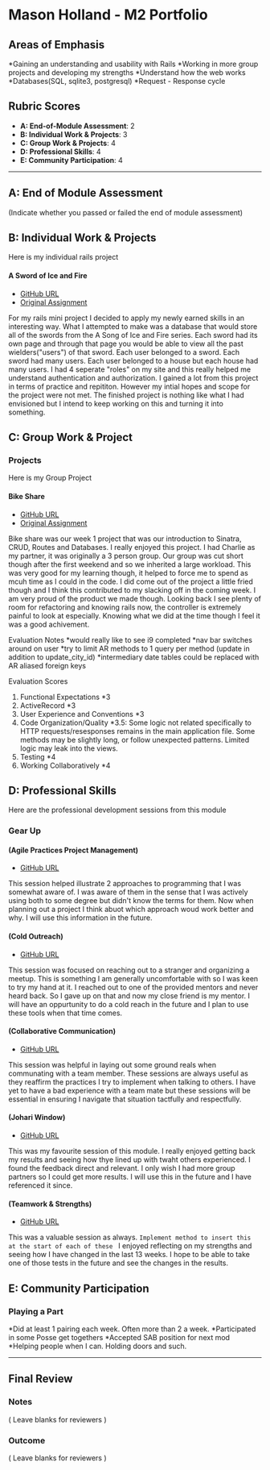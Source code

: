 # Mason Holland - M2 Portfolio

## Areas of Emphasis

  *Gaining an understanding and usability with Rails
  *Working in more group projects and developing my strengths
  *Understand how the web works
  *Databases(SQL, sqlite3, postgresql)
  *Request - Response cycle

## Rubric Scores

* **A: End-of-Module Assessment**: 2
* **B: Individual Work & Projects**: 3
* **C: Group Work & Projects**: 4
* **D: Professional Skills**: 4
* **E: Community Participation**: 4

-----------------------

## A: End of Module Assessment

(Indicate whether you passed or failed the end of module assessment)


## B: Individual Work & Projects

Here is my individual rails project

#### A Sword of Ice and Fire

* [GitHub URL](https://github.com/MasonHolland/a_sword_of_ice_and_fire)
* [Original Assignment](http://backend.turing.io/module2/projects/mini-project)

For my rails mini project I decided to apply my newly earned skills in an interesting way. What I attempted to make was a database that would store all of the swords from the A Song of Ice and Fire series. Each sword had its own page and through that page you would be able to view all the past wielders("users") of that sword. Each user belonged to a sword. Each sword had many users. Each user belonged to a house but each house had many users. I had 4 seperate "roles" on my site and this really helped me understand authentication and authorization. 
I gained a lot from this project in terms of practice and repititon. However my intial hopes and scope for the project were not met. The finished project is nothing like what I had envisioned but I intend to keep working on this and turning it into something. 

## C: Group Work & Project

### Projects

Here is my Group Project

#### Bike Share

* [GitHub URL](https://github.com/MasonHolland/bike-share)
* [Original Assignment](https://github.com/turingschool/bike-share)

Bike share was our week 1 project that was our introduction to Sinatra, CRUD, Routes and Databases. I really enjoyed this project. I had Charlie as my partner, it was originally a 3 person group. Our group was cut short though after the first weekend and so we inherited a large workload. This was very good for my learning though, it helped to force me to spend as mcuh time as I could in the code. I did come out of the project a little fried though and I think this contributed to my slacking off in the coming week. I am very proud of the product we made though. Looking back I see plenty of room for refactoring and knowing rails now, the controller is extremely painful to look at especially. Knowing what we did at the time though I feel it was a good achivement. 

Evaluation Notes
*would really like to see i9 completed
*nav bar switches around on user
*try to limit AR methods to 1 query per method (update in addition to update_city_id)
*intermediary date tables could be replaced with AR aliased foreign keys

Evaluation Scores
1. Functional Expectations
  *3
2. ActiveRecord
  *3
3. User Experience and Conventions
  *3
4. Code Organization/Quality
  *3.5: Some logic not related specifically to HTTP requests/resesponses remains in the main application file. Some methods may be slightly long, or follow unexpected patterns. Limited logic may leak into the views.
5. Testing
  *4
 6. Working Collaboratively
  *4

## D: Professional Skills

  Here are the professional development sessions from this module
  
### Gear Up
#### (Agile Practices Project Management)

* [GitHub URL](https://github.com/turingschool/career-development-curriculum/blob/master/module_two/agile_practices_project_management_intro.md)

This session helped illustrate 2 approaches to programming that I was somewhat aware of. I was aware of them in the sense that I was actively using both to some degree but didn't know the terms for them. Now when planning out a project I think abuot which approach woud work better and why. I will use this information in the future. 

#### (Cold Outreach)

* [GitHub URL](https://github.com/turingschool/career-development-curriculum/blob/master/module_two/cold_outreach_i.md)

This session was focused on reaching out to a stranger and organizing a meetup. This is something I am generally uncomfortable with so I was keen to try my hand at it. I reached out to one of the provided mentors and never heard back. So I gave up on that and now my close friend is my mentor. I will have an oppurtunity to do a cold reach in the future and I plan to use these tools when that time comes. 

#### (Collaborative Communication)

* [GitHub URL](https://github.com/turingschool/career-development-curriculum/blob/master/module_two/collaborative_communication.md)

This session was helpful in laying out some ground reals when communating with a team member. These sessions are always useful as they reaffirm the practices I try to implement when talking to others. I have yet to have a bad experience with a team mate but these sessions will be essential in ensuring I navigate that situation tactfully and respectfully.
#### (Johari Window)

* [GitHub URL](https://github.com/turingschool/career-development-curriculum/blob/master/module_two/johari_window_activity.md
)

This was my favourite session of this module. I really enjoyed getting back my results and seeing how thye lined up with twaht others experienced. I found the feedback direct and relevant. I only wish I had more group partners so I could get more results. I will use this in the future and I have referenced it since. 

#### (Teamwork & Strengths)

* [GitHub URL](https://github.com/turingschool/career-development-curriculum/blob/master/module_two/teamwork_and_strengths.md)

This was a valuable session as always. ```Implement method to insert this at the start of each of these ```
I enjoyed reflecting on my strengths and seeing how I have changed in the last 13 weeks. I hope to be able to take one of those tests in the future and see the changes in the results. 

## E: Community Participation

### Playing a Part

*Did at least 1 pairing each week. Often more than 2 a week. 
*Participated in some Posse get togethers
*Accepted SAB position for next mod
*Helping people when I can. Holding doors and such. 

------------------

## Final Review

### Notes

( Leave blanks for reviewers )

### Outcome

( Leave blanks for reviewers )
